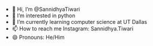 - 👋 Hi, I’m @SannidhyaTiwari
- 👀 I’m interested in python 
- 🌱 I’m currently learning computer science at UT Dallas
- 📫 How to reach me Instagram: Sannidhya.Tiwari
- 😄 Pronouns: He/Him


<!---
SannidhyaTiwari/SannidhyaTiwari is a ✨ special ✨ repository because its `README.md` (this file) appears on your GitHub profile.
You can click the Preview link to take a look at your changes.
--->

